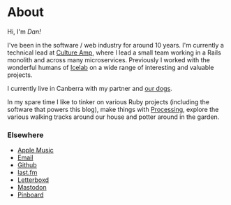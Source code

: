 # About

Hi, I'm _Dan!_ 

I've been in the software / web industry for around 10 years. I'm currently a technical lead at [Culture Amp](https://cultureamp.com), where I lead a small team working in a Rails monolith and across many microservices. Previously I worked with the wonderful humans of [Icelab](https://icelab.com.au) on a wide range of interesting and valuable projects.

I currently live in Canberra with my partner and [our dogs](https://instagram.com/barkly_and_crumpet). 

In my spare time I like to tinker on various Ruby projects (including the software that powers this blog), make things with [Processing](https://processing.org), explore the various walking tracks around our house and potter around in the garden.

### Elsewhere

- [Apple Music](https://music.apple.com/profile/nitza)
- [Email](mailto:hello@dnitza.com)
- [Github](https://github.com/dnitza)
- [last.fm](https://www.last.fm/user/dNitza)
- [Letterboxd](https://letterboxd.com/dnitza/)
- [Mastodon](https://social.dnitza.com/@daniel)
- [Pinboard](https://pinboard.in/u:nitza)
